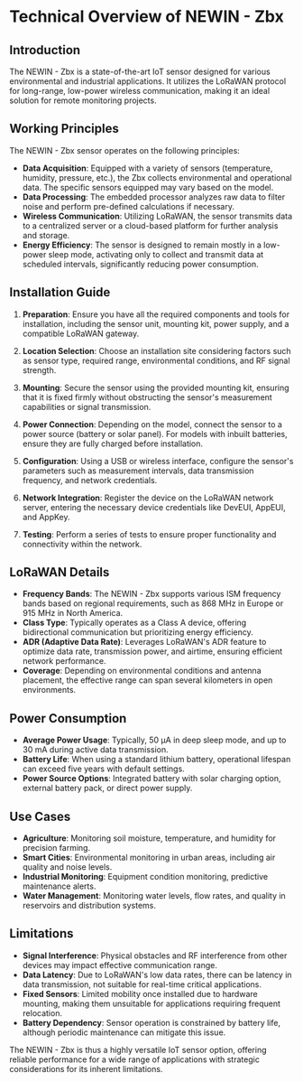 # Technical Overview of NEWIN - Zbx

## Introduction
The NEWIN - Zbx is a state-of-the-art IoT sensor designed for various environmental and industrial applications. It utilizes the LoRaWAN protocol for long-range, low-power wireless communication, making it an ideal solution for remote monitoring projects.

## Working Principles
The NEWIN - Zbx sensor operates on the following principles:

- **Data Acquisition**: Equipped with a variety of sensors (temperature, humidity, pressure, etc.), the Zbx collects environmental and operational data. The specific sensors equipped may vary based on the model.
- **Data Processing**: The embedded processor analyzes raw data to filter noise and perform pre-defined calculations if necessary.
- **Wireless Communication**: Utilizing LoRaWAN, the sensor transmits data to a centralized server or a cloud-based platform for further analysis and storage.
- **Energy Efficiency**: The sensor is designed to remain mostly in a low-power sleep mode, activating only to collect and transmit data at scheduled intervals, significantly reducing power consumption.

## Installation Guide
1. **Preparation**: Ensure you have all the required components and tools for installation, including the sensor unit, mounting kit, power supply, and a compatible LoRaWAN gateway.
   
2. **Location Selection**: Choose an installation site considering factors such as sensor type, required range, environmental conditions, and RF signal strength.
   
3. **Mounting**: Secure the sensor using the provided mounting kit, ensuring that it is fixed firmly without obstructing the sensor's measurement capabilities or signal transmission.

4. **Power Connection**: Depending on the model, connect the sensor to a power source (battery or solar panel). For models with inbuilt batteries, ensure they are fully charged before installation.
   
5. **Configuration**: Using a USB or wireless interface, configure the sensor's parameters such as measurement intervals, data transmission frequency, and network credentials.
   
6. **Network Integration**: Register the device on the LoRaWAN network server, entering the necessary device credentials like DevEUI, AppEUI, and AppKey.
   
7. **Testing**: Perform a series of tests to ensure proper functionality and connectivity within the network.

## LoRaWAN Details
- **Frequency Bands**: The NEWIN - Zbx supports various ISM frequency bands based on regional requirements, such as 868 MHz in Europe or 915 MHz in North America.
- **Class Type**: Typically operates as a Class A device, offering bidirectional communication but prioritizing energy efficiency.
- **ADR (Adaptive Data Rate)**: Leverages LoRaWAN's ADR feature to optimize data rate, transmission power, and airtime, ensuring efficient network performance.
- **Coverage**: Depending on environmental conditions and antenna placement, the effective range can span several kilometers in open environments.

## Power Consumption
- **Average Power Usage**: Typically, 50 µA in deep sleep mode, and up to 30 mA during active data transmission.
- **Battery Life**: When using a standard lithium battery, operational lifespan can exceed five years with default settings.
- **Power Source Options**: Integrated battery with solar charging option, external battery pack, or direct power supply.

## Use Cases
- **Agriculture**: Monitoring soil moisture, temperature, and humidity for precision farming.
- **Smart Cities**: Environmental monitoring in urban areas, including air quality and noise levels.
- **Industrial Monitoring**: Equipment condition monitoring, predictive maintenance alerts.
- **Water Management**: Monitoring water levels, flow rates, and quality in reservoirs and distribution systems.

## Limitations
- **Signal Interference**: Physical obstacles and RF interference from other devices may impact effective communication range.
- **Data Latency**: Due to LoRaWAN's low data rates, there can be latency in data transmission, not suitable for real-time critical applications.
- **Fixed Sensors**: Limited mobility once installed due to hardware mounting, making them unsuitable for applications requiring frequent relocation.
- **Battery Dependency**: Sensor operation is constrained by battery life, although periodic maintenance can mitigate this issue.

The NEWIN - Zbx is thus a highly versatile IoT sensor option, offering reliable performance for a wide range of applications with strategic considerations for its inherent limitations.